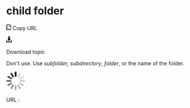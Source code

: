 # child folder

![Copy URL](media/child-folder/Copy.png)
Copy URL

![Download](media/child-folder/Download.png)

Download topic

Don't use. Use *subfolder,* *subdirectory*, *folder*, or the name of the folder.

![In progress](media/child-folder/activity-large.gif)

URL :
